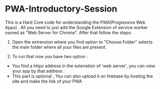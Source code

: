 # PWA-Introductory-Session

This is a Hard Core code for understanding the PWA(Progressive Web Apps) .
All you need to just add the Google Extension of service worker named as "Web Server for Chrome".
After that follow the steps:
1. Open the extrension where you find option to "Choose Folder" selects the main folder where all your files are present. 

2. To run that now you have two option :
  - You find a https address in the extenstion of 'web server', you can view your app by that address
  . 
- This part is optional , You can also upload it on firebase by hosting the site and make the link of your PWA
